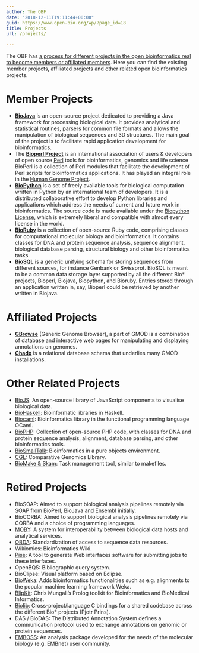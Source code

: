 ```yaml
---
author: The OBF
date: "2018-12-11T19:11:44+00:00"
guid: https://www.open-bio.org/wp/?page_id=18
title: Projects
url: /projects/

---
```


The OBF has [a process for different projects in the open bioinformatics real to become members or affiliated members](https://github.com/OBF/obf-docs/blob/master/Affiliated-Project-Policy.md). Here you can find the existing member projects, affiliated projects and other related open bioinformatics projects.

# Member Projects


* **[BioJava](http://biojava.org/)** is an open-source project dedicated to providing a Java framework for processing biological data. It provides analytical and statistical routines, parsers for common file formats and allows the manipulation of biological sequences and 3D structures. The main goal of the project is to facilitate rapid application development for bioinformatics.
* The **[Bioperl Project](http://bioperl.org/)** is an international association of users & developers of open source [Perl](https://en.wikipedia.org/wiki/Perl) tools for bioinformatics, genomics and life science BioPerl is a collection of Perl modules that facilitate the development of Perl scripts for bioinformatics applications. It has played an integral role in the [Human Genome Project](https://en.wikipedia.org/wiki/Human_Genome_Project).
* [**BioPython**](https://biopython.org/) is a set of freely available tools for biological computation written in Python by an international team of developers. It is a distributed collaborative effort to develop Python libraries and applications which address the needs of current and future work in bioinformatics. The source code is made available under the [Biopython License](https://github.com/biopython/biopython/blob/master/LICENSE.rst), which is extremely liberal and compatible with almost every license in the world.
* [**BioRuby**](http://www.bioruby.org/) is a collection of open-source Ruby code, comprising classes for computational molecular biology and bioinformatics. It contains classes for DNA and protein sequence analysis, sequence alignment, biological database parsing, structural biology and other bioinformatics tasks.
* [**BioSQL**](https://biosql.org/wiki/Main_Page) is a generic unifying schema for storing sequences from different sources, for instance Genbank or Swissprot. BioSQL is meant to be a common data storage layer supported by all the different Bio* projects, Bioperl, Biojava, Biopython, and Bioruby. Entries stored through an application written in, say, Bioperl could be retrieved by another written in Biojava.

# Affiliated Projects

* [**GBrowse**](https://gmod.org/) (Generic Genome Browser), a part of GMOD is a combination of database and interactive web pages for manipulating and displaying annotations on genomes.
* [**Chado**](https://gmod.org/wiki/Chado) is a relational database schema that underlies many GMOD installations.

# Other Related Projects

* [BioJS](http://biojs.net/): An open-source library of JavaScript components to visualise biological data.
* [BioHaskell](http://biohaskell.org/): Bioinformatic libraries in Haskell.
* [Biocaml](http://biocaml.org/): Bioinformatics library in the functional programming language OCaml.
* [BioPHP](http://biophp.org/): Collection of open-source PHP code, with classes for DNA and protein sequence analysis, alignment, database parsing, and other bioinformatics tools.
* [BioSmallTalk](https://biosmalltalk.github.io/): Bioinformatics in a pure objects environment.
* [CGL](https://www.yandell-lab.org/software/cgl.html): Comparative Genomics Library.
* [BioMake & Skam](https://skam.sourceforge.net/): Task management tool, similar to makefiles.

# Retired Projects


* BioSOAP: Aimed to support biological analysis pipelines remotely via SOAP from BioPerl, BioJava and Ensembl initially.
* BioCORBA: Aimed to support biological analysis pipelines remotely via CORBA and a choice of programming languages.
* [MOBY](http://biomoby.open-bio.org/): A system for interoperability between biological data hosts and analytical services.
* [OBDA](http://obda.open-bio.org/): Standardization of access to sequence data resources.
* Wikiomics: Bioinformatics Wiki.
* [Pise](https://pubmed.ncbi.nlm.nih.gov/12511068/): A tool to generate Web interfaces software for submitting jobs to these interfaces.
* OpenBQS: Bibliographic query system.
* BioClipse: Visual platform based on Eclipse.
* [BioWeka](https://sourceforge.net/projects/bioweka/): Adds bioinformatics functionalities such as e.g. alignments to the popular machine learning framework Weka.
* [BlipKit](https://github.com/cmungall/blipkit): Chris Mungall’s Prolog toolkit for Bioinformatics and BioMedical Informatics.
* [Biolib](https://github.com/biolib/obf-biolib): Cross-project/language C bindings for a shared codebase across the different Bio* projects (Pjotr Prins).
* DAS / BioDAS: The Distributed Annotation System defines a communication protocol used to exchange annotations on genomic or protein sequences.
* [EMBOSS](https://emboss.sourceforge.net/): An analysis package developed for the needs of the molecular biology (e.g. EMBnet) user community. 
